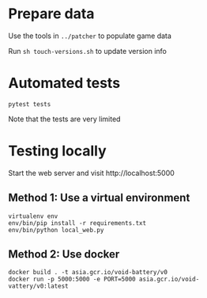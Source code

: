 # Prepare data

Use the tools in `../patcher` to populate game data

Run `sh touch-versions.sh` to update version info

# Automated tests

```
pytest tests
```

Note that the tests are very limited

# Testing locally

Start the web server and visit http://localhost:5000

## Method 1: Use a virtual environment

```
virtualenv env
env/bin/pip install -r requirements.txt
env/bin/python local_web.py
```

## Method 2: Use docker

```
docker build . -t asia.gcr.io/void-battery/v0
docker run -p 5000:5000 -e PORT=5000 asia.gcr.io/void-vattery/v0:latest
```
